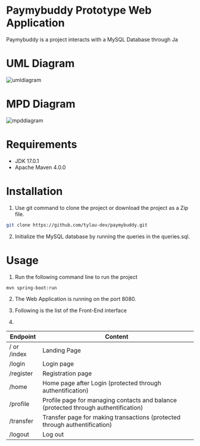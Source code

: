 # Paymybuddy Prototype Web Application

Paymybuddy is a project interacts with a MySQL Database through Ja

# UML Diagram
![umldiagram](https://user-images.githubusercontent.com/62340191/199959415-3d4ea49c-abf3-46af-8db2-e250c6dcfd64.PNG)

# MPD Diagram
![mpddiagram](https://user-images.githubusercontent.com/62340191/199959462-b31e5df6-6509-4963-925e-3b492c4145de.PNG)

# Requirements
- JDK 17.0.1
- Apache Maven 4.0.0

# Installation
1) Use git command to clone the project or download the project as a Zip file.
```bash
git clone https://github.com/tylau-dev/paymybuddy.git
```

2) Initialize the MySQL database by running the queries in the queries.sql.

# Usage
1) Run the following command line to run the project
```bash
mvn spring-boot:run
```

2) The Web Application is running on the port 8080. 

3) Following is the list of the Front-End interface
4) 
| Endpoint | Content |
|----------|---------|
|   / or /index       | Landing Page |
| /login        |  Login page       |
|  /register    |  Registration page    |
|  /home        |  Home page after Login (protected through authentification) |
|  /profile        |  Profile page for managing contacts and balance (protected through authentification)   |
|  /transfer        |  Transfer page for making transactions (protected through authentification) |
|  /logout        |  Log out    |